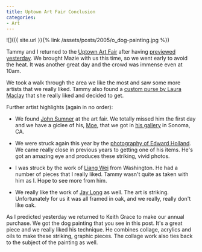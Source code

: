 ```yaml
---
title: Uptown Art Fair Conclusion
categories:
- Art
---
```


![]({{ site.url }}{% link /assets/posts/2005/o_dog-painting.jpg %})


Tammy and I returned to the [Uptown Art Fair](http://www.uptownminneapolis.com/art-fair/) after having [previewed yesterday](/thingelstad/uptown-art-fair-preview). We brought Mazie with us this time, so we went early to avoid the heat. It was another great day and the crowd was immense even at 10am.

We took a walk through the area we like the most and saw some more artists that we really liked. Tammy also found a [custom purse by Laura Maclay](http://www.pursesnatcher.com/) that she really liked and decided to get.

Further artist highlights (again in no order):



  * We found [John Sumner](http://www.johnsumner.com/) at the art fair. We totally missed him the first day and we have a giclee of his, [Moe](http://www.johnsumner.com/AboutMoe.htm), that we got in [his gallery](http://www.johnsumner.com/gallery.htm) in Sonoma, CA.


  * We were struck again this year by the [photography of Edward Holland](http://www.edwardhollandphotography.com/). We came really close in previous years to getting one of his items. He's got an amazing eye and produces these striking, vivid photos.


  * I was struck by the work of [Liang Wei](http://www.wlart.com/) from Washington. He had a number of pieces that I really liked. Tammy wasn't quite as taken with him as I. Hope to see more from him.


  * We really like the work of [Jay Long](http://www.jaylong.com/) as well. The art is striking. Unfortunately for us it was all framed in oak, and we really, really don't like oak.

As I predicted yesterday we returned to Keith Grace to make our annual purchase. We got the dog painting that you see in this post. It's a great piece and we really liked his technique. He combines collage, acrylics and oils to make these striking, graphic pieces. The collage work also ties back to the subject of the painting as well.
